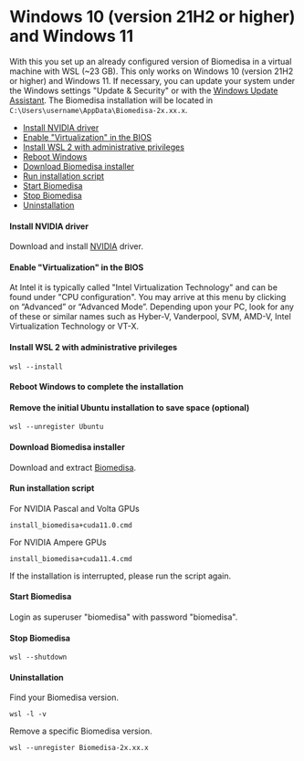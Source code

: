 # Windows 10 (version 21H2 or higher) and Windows 11
With this you set up an already configured version of Biomedisa in a virtual machine with WSL (~23 GB). This only works on Windows 10 (version 21H2 or higher) and Windows 11. If necessary, you can update your system under the Windows settings "Update & Security" or with the [Windows Update Assistant](https://support.microsoft.com/en-us/topic/windows-10-update-assistant-3550dfb2-a015-7765-12ea-fba2ac36fb3f). The Biomedisa installation will be located in `C:\Users\username\AppData\Biomedisa-2x.xx.x`.

- [Install NVIDIA driver](#install-nvidia-driver)
- [Enable "Virtualization" in the BIOS](#enable-virtualization-in-the-bios)
- [Install WSL 2 with administrative privileges](#install-wsl-2-with-administrative-privileges)
- [Reboot Windows](#reboot-windows)
- [Download Biomedisa installer](#download-biomedisa-installer)
- [Run installation script](#run-installation-script)
- [Start Biomedisa](#start-biomedisa)
- [Stop Biomedisa](#stop-biomedisa)
- [Uninstallation](#uninstallation)

#### Install NVIDIA driver
Download and install [NVIDIA](https://www.nvidia.com/Download/Find.aspx?lang=en-us) driver.

#### Enable "Virtualization" in the BIOS
At Intel it is typically called "Intel Virtualization Technology" and can be found under "CPU configuration". You may arrive at this menu by clicking on “Advanced” or “Advanced Mode”. Depending upon your PC, look for any of these or similar names such as Hyber-V, Vanderpool, SVM, AMD-V, Intel Virtualization Technology or VT-X.

#### Install WSL 2 with administrative privileges
```
wsl --install
```
#### Reboot Windows to complete the installation

#### Remove the initial Ubuntu installation to save space (optional)
```
wsl --unregister Ubuntu
```
#### Download Biomedisa installer
Download and extract [Biomedisa](https://biomedisa.org/media/biomedisa_windows.zip).

#### Run installation script
For NVIDIA Pascal and Volta GPUs
```
install_biomedisa+cuda11.0.cmd
```
For NVIDIA Ampere GPUs
```
install_biomedisa+cuda11.4.cmd
```
If the installation is interrupted, please run the script again.

#### Start Biomedisa
Login as superuser "biomedisa" with password "biomedisa".

#### Stop Biomedisa
```
wsl --shutdown
```
#### Uninstallation
Find your Biomedisa version.
```
wsl -l -v
```
Remove a specific Biomedisa version.
```
wsl --unregister Biomedisa-2x.xx.x
```
